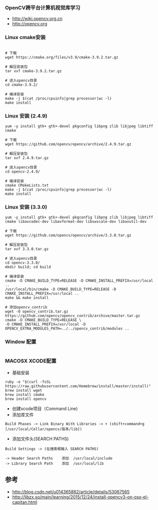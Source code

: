 ### OpenCV跨平台计算机视觉库学习

- http://wiki.opencv.org.cn
- http://opencv.org




### Linux cmake安装

```

# 下载
wget https://cmake.org/files/v3.9/cmake-3.9.2.tar.gz

# 解压安装包
tar xvf cmake-3.9.2.tar.gz

# 进入opencv目录
cd cmake-3.9.2/

# 编译安装
make -j $(cat /proc/cpuinfo|grep processor|wc -l)
make install
```

### Linux 安装 (2.4.9)

```
yum -y install gtk+ gtk+-devel pkgconfig libpng zlib libjpeg libtiff cmake

# 下载
wget https://github.com/opencv/opencv/archive/2.4.9.tar.gz

# 解压安装包
tar xvf 2.4.9.tar.gz

# 进入opencv目录
cd opencv-2.4.9/

# 编译安装
cmake CMakeLists.txt
make -j $(cat /proc/cpuinfo|grep processor|wc -l)
make install
```



### Linux 安装 (3.3.0)

```
yum -y install gtk+ gtk+-devel pkgconfig libpng zlib libjpeg libtiff cmake libavcodec-dev libavformat-dev libswscale-dev libavutil-dev

# 下载
wget https://github.com/opencv/opencv/archive/3.3.0.tar.gz

# 解压安装包
tar xvf 3.3.0.tar.gz

# 进入opencv目录
cd opencv-3.3.0/
mkdir build; cd build

# 编译安装
cmake -D CMAKE_BUILD_TYPE=RELEASE -D CMAKE_INSTALL_PREFIX=/usr/local ..
/usr/local/bin/cmake -D CMAKE_BUILD_TYPE=RELEASE -D CMAKE_INSTALL_PREFIX=/usr/local ..
make && make install

# 添加opencv_contrib
wget -O opencv_contrib.tar.gz https://github.com/opencv/opencv_contrib/archive/master.tar.gz
cmake -D CMAKE_BUILD_TYPE=RELEASE \
-D CMAKE_INSTALL_PREFIX=/usr/local -D OPENCV_EXTRA_MODULES_PATH=../../opencv_contrib/modules ..

```

### Window 配置
```
```

### MACOSX XCODE配置

- 基础安装
```
ruby -e "$(curl -fsSL https://raw.githubusercontent.com/Homebrew/install/master/install)"
brew install wget
brew install cmake
brew install opencv
```

- 创建xcode项目（Command Line)
- 添加库文件
```
Build Phases -> Link Binary With Libraries -> + (shift+command+g [/usr/local/Cellar/opencv/版本/lib])
```

- 添加文件头(SEARCH PATHS)
```
Build Settings -> (在搜索框输入 SEARCH PATHS)

-> Header Search Paths    添加  /usr/local/include
-> Library Search Path    添加  /usr/local/lib
```

## 参考
- http://blog.csdn.net/u014365862/article/details/53067565
- http://libzx.so/main/learning/2015/12/24/install-opencv3-on-osx-el-capitan.html
